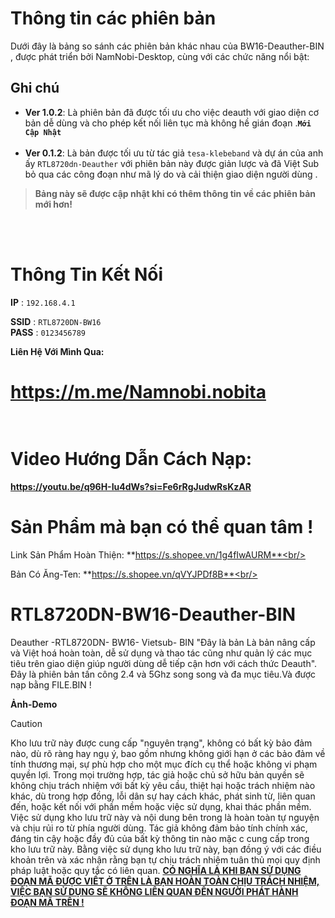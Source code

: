 

# Thông tin các phiên bản 

Dưới đây là bảng so sánh các phiên bản khác nhau của BW16-Deauther-BIN , được phát triển bởi NamNobi-Desktop, cùng với các chức năng nổi bật:


## Ghi chú
- **Ver 1.0.2**: Là phiên bản đã được tối ưu cho việc deauth với giao diện cơ bản dễ dùng và cho phép kết nối liên tục mà không hề gián đoạn .**``Mới Cập Nhật``**<br/><br/>
- **Ver 0.1.2**: Là bản được tối ưu từ tác giả ``tesa-klebeband`` và dự án của anh ấy ``RTL8720dn-Deauther`` với phiên bản này được giản lược và đã Việt Sub bỏ qua các công đoạn như mã lý do và cải thiện giao diện người dùng .

> **Bảng này sẽ được cập nhật khi có thêm thông tin về các phiên bản mới hơn!**




<br/><br/>



# Thông Tin Kết Nối 
**IP** : ``192.168.4.1`` <br/>

**SSID** : ``RTL8720DN-BW16``<br/>
**PASS** : ``0123456789``<br/>

**Liên Hệ Với Mình Qua:** 
# https://m.me/Namnobi.nobita <br/><br/>

# Video Hướng Dẫn Cách Nạp:
**https://youtu.be/q96H-Iu4dWs?si=Fe6rRgJudwRsKzAR**

# Sản Phẩm mà bạn có thể quan tâm !<br/>

 Link Sản Phẩm Hoàn Thiện: **https://s.shopee.vn/1g4fIwAURM**<br/>
 
Bản Có Ăng-Ten: **https://s.shopee.vn/qVYJPDf8B**<br/>
<br/>


# RTL8720DN-BW16-Deauther-BIN <br/>
Deauther -RTL8720DN- BW16- Vietsub- BIN "Đây là bản Là bản nâng cấp và Việt hoá hoàn toàn, dễ sử dụng và thao tác cũng như quản lý các mục tiêu trên giao diện giúp người dùng dễ tiếp cận hơn với cách thức Deauth". Đây là phiên bản tấn công 2.4 và 5Ghz song song và đa mục tiêu.Và được nạp bằng FILE.BIN !

**Ảnh-Demo**




> [!CAUTION]
>Kho lưu trữ này được cung cấp "nguyên trạng", không có bất kỳ bảo đảm nào, dù rõ ràng hay ngụ ý, bao gồm nhưng không giới hạn ở các bảo đảm về tính thương mại, sự phù hợp cho một mục đích cụ thể hoặc không vi phạm quyền lợi. Trong mọi trường hợp, tác giả hoặc chủ sở hữu bản quyền sẽ không chịu trách nhiệm với bất kỳ yêu cầu, thiệt hại hoặc trách nhiệm nào khác, dù trong hợp đồng, lỗi dân sự hay cách khác, phát sinh từ, liên quan đến, hoặc kết nối với phần mềm hoặc việc sử dụng, khai thác phần mềm.
>Việc sử dụng kho lưu trữ này và nội dung bên trong là hoàn toàn tự nguyện và chịu rủi ro từ phía người dùng. Tác giả không đảm bảo tính chính xác, đáng tin cậy hoặc đầy đủ của bất kỳ thông tin nào mặc c cung cấp trong kho lưu trữ này.
>Bằng việc sử dụng kho lưu trữ này, bạn đồng ý với các điều khoản trên và xác nhận rằng bạn tự chịu trách nhiệm tuân thủ mọi quy định pháp luật hoặc quy tắc có liên quan.
<ins>**CÓ NGHĨA LÀ KHI BẠN SỬ DỤNG ĐOẠN MÃ ĐƯỢC VIẾT Ở TRÊN LÀ BẠN HOÀN TOÀN CHỊU TRÁCH NHIỆM, VIỆC BẠN SỬ DỤNG SẼ KHÔNG LIÊN QUAN ĐẾN NGƯỜI PHÁT HÀNH ĐOẠN MÃ TRÊN !**</ins>
